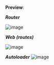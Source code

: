 **Preview**:

***Router***

![image](https://github.com/user-attachments/assets/eaab6d6d-388d-455c-84f1-5751fca7984e)



***Web (routes)***

![image](https://github.com/user-attachments/assets/f80a2b78-71ce-4e3e-b455-76ebd18552c0)



***Autoloader***
![image](https://github.com/user-attachments/assets/ca91d6eb-8fbd-4097-9610-20619784eb65)
